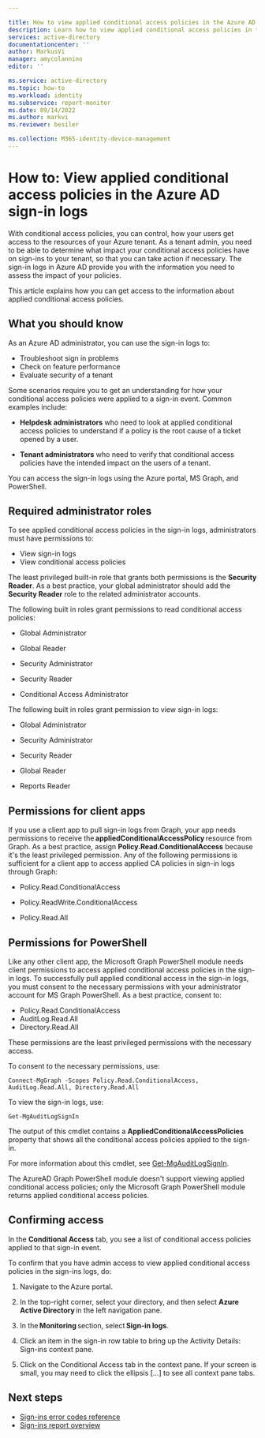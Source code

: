 ```yaml
---

title: How to view applied conditional access policies in the Azure AD sign-in logs | Microsoft Docs
description: Learn how to view applied conditional access policies in the Azure AD sign-in logs
services: active-directory
documentationcenter: ''
author: MarkusVi
manager: amycolannino
editor: ''

ms.service: active-directory
ms.topic: how-to
ms.workload: identity
ms.subservice: report-monitor
ms.date: 09/14/2022
ms.author: markvi
ms.reviewer: besiler 

ms.collection: M365-identity-device-management
---
```


# How to: View applied conditional access policies in the Azure AD sign-in logs

With conditional access policies, you can control, how your users get access to the resources of your Azure tenant. As a tenant admin, you need to be able to determine what impact your conditional access policies have on sign-ins to your tenant, so that you can take action if necessary. The sign-in logs in Azure AD provide you with the information you need to assess the impact of your policies.

  
This article explains how you can get access to the information about applied conditional access policies. 


## What you should know

As an Azure AD administrator, you can use the sign-in logs to:

- Troubleshoot sign in problems
- Check on feature performance
- Evaluate security of a tenant

Some scenarios require you to get an understanding for how your conditional access policies were applied to a sign-in event. Common examples include:

- **Helpdesk administrators** who need to look at applied conditional access policies to understand if a policy is the root cause of a ticket opened by a user. 

- **Tenant administrators** who need to verify that conditional access policies have the intended impact on the users of a tenant.


You can access the sign-in logs using the Azure portal, MS Graph, and PowerShell.  



## Required administrator roles 


To see applied conditional access policies in the sign-in logs, administrators must have permissions to:  

- View sign-in logs 
- View conditional access policies

The least privileged built-in role that grants both permissions is the **Security Reader**. As a best practice, your global administrator should add the **Security Reader** role to the related administrator accounts. 


The following built in roles grant permissions to read conditional access policies:

- Global Administrator 

- Global Reader 

- Security Administrator 

- Security Reader 

- Conditional Access Administrator 


The following built in roles grant permission to view sign-in logs: 

- Global Administrator 

- Security Administrator 

- Security Reader 

- Global Reader 

- Reports Reader 


## Permissions for client apps 

If you use a client app to pull sign-in logs from Graph, your app needs permissions to receive the **appliedConditionalAccessPolicy** resource from Graph. As a best practice, assign **Policy.Read.ConditionalAccess** because it's the least privileged permission. Any of the following permissions is sufficient for a client app to access applied CA policies in sign-in logs through Graph: 

- Policy.Read.ConditionalAccess 

- Policy.ReadWrite.ConditionalAccess 

- Policy.Read.All 

 

## Permissions for PowerShell 

Like any other client app, the Microsoft Graph PowerShell module needs client permissions to access applied conditional access policies in the sign-in logs. To successfully pull applied conditional access in the sign-in logs, you must consent to the necessary permissions with your administrator account for MS Graph PowerShell. As a best practice, consent to:

- Policy.Read.ConditionalAccess
- AuditLog.Read.All 
- Directory.Read.All 

These permissions are the least privileged permissions with the necessary access. 

To consent to the necessary permissions, use: 

` Connect-MgGraph -Scopes Policy.Read.ConditionalAccess, AuditLog.Read.All, Directory.Read.All `

To view the sign-in logs, use: 

`Get-MgAuditLogSignIn `

The output of this cmdlet contains a **AppliedConditionalAccessPolicies** property that shows all the conditional access policies applied to the sign-in. 

For more information about this cmdlet, see [Get-MgAuditLogSignIn](https://learn.microsoft.com/powershell/module/microsoft.graph.reports/get-mgauditlogsignin?view=graph-powershell-1.0).

The AzureAD Graph PowerShell module doesn't support viewing applied conditional access policies; only the Microsoft Graph PowerShell module returns applied conditional access policies.  

## Confirming access 

In the **Conditional Access** tab, you see a list of conditional access policies applied to that sign-in event.  


To confirm that you have admin access to view applied conditional access policies in the sign-ins logs, do: 

1. Navigate to the Azure portal. 

2. In the top-right corner, select your directory, and then select **Azure Active Directory** in the left navigation pane. 

3. In the **Monitoring** section, select **Sign-in logs**. 

4. Click an item in the sign-in row table to bring up the Activity Details: Sign-ins context pane.  

5. Click on the Conditional Access tab in the context pane. If your screen is small, you may need to click the ellipsis […] to see all context pane tabs.  




## Next steps

* [Sign-ins error codes reference](./concept-sign-ins.md)
* [Sign-ins report overview](concept-sign-ins.md)
